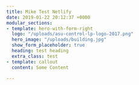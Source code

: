 ```yaml
---
title: Mike Test Netlify
date: 2019-01-22 20:12:37 +0000
modular_sections:
- template: hero-with-form-right
  logo: "/uploads/asu-control-lp-logo-2017.png"
  hero_image: "/uploads/building.jpg"
  show_form_placeholder: true
  heading: test heading
  extra_class: test
- template: callout
  content: Some Content

---
```

